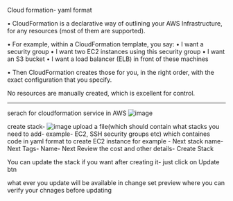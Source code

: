 Cloud formation- yaml format

• CloudFormation is a declarative way of outlining your AWS Infrastructure, for any resources (most of them are supported).

• For example, within a CloudFormation template, you say:
• I want a security group
• I want two EC2 instances using this security group
• I want an S3 bucket
• I want a load balancer (ELB) in front of these machines

• Then CloudFormation creates those for you, in the right order, with the
exact configuration that you specify.

No resources are manually created, which is excellent for control.
____
serach for cloudformation service in AWS
![image](https://user-images.githubusercontent.com/107784718/212883333-2ed7d72c-f982-43c6-a4c4-ca2362c9324c.png)

create stack-
![image](https://user-images.githubusercontent.com/107784718/212883842-ead53f34-8a3f-4fb6-a480-9652bc7cba6c.png)
upload a file(which should contain what stacks you need to add- example- EC2, SSH security groups etc) which containes code in yaml format to create EC2 instance for example - Next
stack name- Next
Tags- Name- Next
Review the cost and other details- Create Stack

You can update the stack if you want after creating it- just click on Update btn

what ever you update will be available in change set preview where you can verify your chnages before updating
